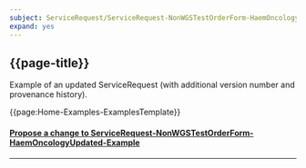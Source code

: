 ```yaml
---
subject: ServiceRequest/ServiceRequest-NonWGSTestOrderForm-HaemOncologyUpdated-Example
expand: yes
---
```



## {{page-title}}

Example of an updated ServiceRequest (with additional version number and provenance history).

{{page:Home-Examples-ExamplesTemplate}}


<div id="Feedback" class="tabcontent">
<h4><a href='https://simplifier.net/NHS-Digital-FHIR-Genomics-Implementation-Guide/ServiceRequest-NonWGSTestOrderForm-HaemOncologyUpdated-Example/~issues?level=File' target="_blank">Propose a change to ServiceRequest-NonWGSTestOrderForm-HaemOncologyUpdated-Example</a></h4>
</div>

---